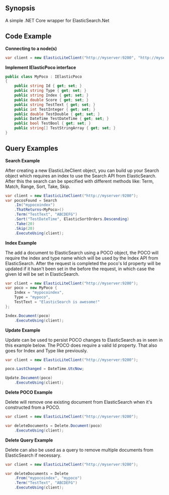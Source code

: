 ## Synopsis

A simple .NET Core wrapper for ElasticSearch.Net

## Code Example

**Connecting to a node(s)**

```csharp
var client = new ElasticLiteClient("http://myserver:9200", "http://myserver:9201");
```

**Implement IElasticPoco interface**

```csharp
public class MyPoco : IElasticPoco
{
    public string Id { get; set; }
    public string Type { get; set; }
    public string Index { get; set; }
    public double Score { get; set; }
    public string TestText { get; set; }
    public int TestInteger { get; set; }
    public double TestDouble { get; set; }
    public DateTime TestDateTime { get; set; }
    public bool TestBool { get; set; }
    public string[] TestStringArray { get; set; }
}
```

## Query Examples

**Search Example**

After creating a new ElasticLiteClient object, you can build up your Search object which requires an index to use the Search API from ElasticSearch. After this the search can be specified with different methods like: Term, Match, Range, Sort, Take, Skip.

```csharp
var client = new ElasticLiteClient("http://myserver:9200");
var pocosFound = Search
    .In("mypocoindex")
    .ThatReturns<MyPoco>()
    .Term("TestText", "ABCDEFG")
    .Sort("TestDateTime", ElasticSortOrders.Descending)
    .Take(20)
    .Skip(20)
    .ExecuteUsing(client);
```

**Index Example**

The add a document to ElasticSearch using a POCO object, the POCO will require the index and type name which will be used by the Index API from ElasticSearch. After the request is completed the poco's Id property will be updated if it hasn't been set in the before the request, in which case the given Id will be set in ElasticSearch.

```csharp
var client = new ElasticLiteClient("http://myserver:9200");
var poco = new MyPoco { 
    Index = "mypocoindex", 
    Type = "mypoco", 
    TestText = "ElasticSearch is awesome!" 
};

Index.Document(poco)
    .ExecuteUsing(client);
```

**Update Example**

Update can be used to persist POCO changes to ElasticSearch as in seen in this example below. The POCO does require a valid Id property. That also goes for Index and Type like previously.

```csharp
var client = new ElasticLiteClient("http://myserver:9200");

poco.LastChanged = DateTime.UtcNow;

Update.Document(poco)
    .ExecuteUsing(client);
```

**Delete POCO Example**

Delete will remove one existing document from ElasticSearch when it's constructed from a POCO.

```csharp
var client = new ElasticLiteClient("http://myserver:9200");

var deleteDocuments = Delete.Document(poco)
    .ExecuteUsing(client);
```

**Delete Query Example**

Delete can also be used as a query to remove multiple documents from ElasticSearch if necessary.

```csharp
var client = new ElasticLiteClient("http://myserver:9200");

var deleteDocuments = Delete
    .From("mypocoindex", "mypoco")
    .Term("TestText", "ABCDEFG")
    .ExecuteUsing(client);
```
